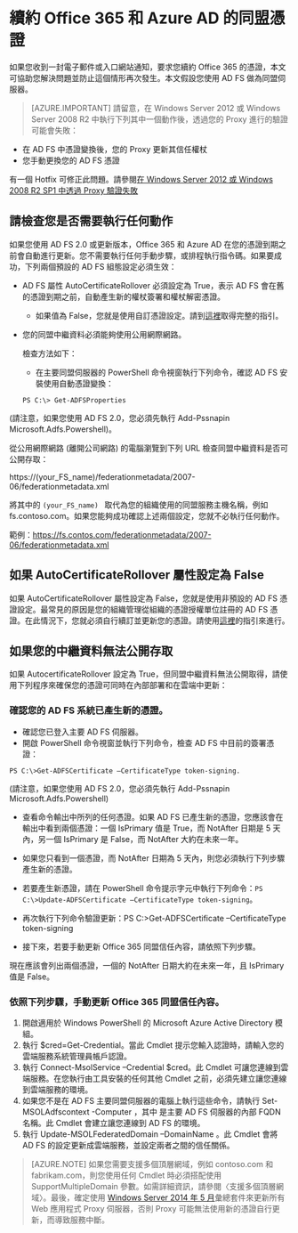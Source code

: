 <properties
	pageTitle="Office 365 和 Azure AD 使用者的憑證續約指引。 | Microsoft Azure"
	description="本文說明 Office 365 使用者如何解決收到電子郵件通知續約憑證的問題。"
	services="active-directory"
	documentationCenter=""
	authors="billmath"
	manager="stevenpo"
	editor="curtand"/>

<tags
	ms.service="active-directory"
	ms.workload="identity"
	ms.tgt_pltfrm="na"
	ms.devlang="na"
	ms.topic="article"
	ms.date="01/21/2016"
	ms.author="billmath"/>


# 續約 Office 365 和 Azure AD 的同盟憑證

如果您收到一封電子郵件或入口網站通知，要求您續約 Office 365 的憑證，本文可協助您解決問題並防止這個情形再次發生。本文假設您使用 AD FS 做為同盟伺服器。

>[AZURE.IMPORTANT] 請留意，在 Windows Server 2012 或 Windows Server 2008 R2 中執行下列其中一個動作後，透過您的 Proxy 進行的驗證可能會失敗：
>
- 在 AD FS 中憑證變換後，您的 Proxy 更新其信任權杖
- 您手動更換您的 AD FS 憑證
>
有一個 Hotfix 可修正此問題。請參閱[在 Windows Server 2012 或 Windows 2008 R2 SP1 中透過 Proxy 驗證失敗](http://support.microsoft.com/kb/3094446)

## 請檢查您是否需要執行任何動作

如果您使用 AD FS 2.0 或更新版本，Office 365 和 Azure AD 在您的憑證到期之前會自動進行更新。您不需要執行任何手動步驟，或排程執行指令碼。如果要成功，下列兩個預設的 AD FS 組態設定必須生效：

- AD FS 屬性 AutoCertificateRollover 必須設定為 True，表示 AD FS 會在舊的憑證到期之前，自動產生新的權杖簽署和權杖解密憑證。
	- 如果值為 False，您就是使用自訂憑證設定。請到[這裡](https://msdn.microsoft.com/library/azure/JJ933264.aspx#BKMK_NotADFSCert)取得完整的指引。
- 您的同盟中繼資料必須能夠使用公用網際網路。

	檢查方法如下：

	- 在主要同盟伺服器的 PowerShell 命令視窗執行下列命令，確認 AD FS 安裝使用自動憑證變換：

	`PS C:\> Get-ADFSProperties`

(請注意，如果您使用 AD FS 2.0，您必須先執行 Add-Pssnapin Microsoft.Adfs.Powershell)。

從公用網際網路 (離開公司網路) 的電腦瀏覽到下列 URL 檢查同盟中繼資料是否可公開存取：


https://(your_FS_name)/federationmetadata/2007-06/federationmetadata.xml

將其中的 `(your_FS_name) ` 取代為您的組織使用的同盟服務主機名稱，例如 fs.contoso.com。如果您能夠成功確認上述兩個設定，您就不必執行任何動作。

範例：https://fs.contos.com/federationmetadata/2007-06/federationmetadata.xml

## 如果 AutoCertificateRollover 屬性設定為 False

如果 AutoCertificateRollover 屬性設定為 False，您就是使用非預設的 AD FS 憑證設定。最常見的原因是您的組織管理從組織的憑證授權單位註冊的 AD FS 憑證。在此情況下，您就必須自行續訂並更新您的憑證。請使用[這裡](https://msdn.microsoft.com/library/azure/JJ933264.aspx#BKMK_NotADFSCert)的指引來進行。

## 如果您的中繼資料無法公開存取
如果 AutocertificateRollover 設定為 True，但同盟中繼資料無法公開取得，請使用下列程序來確保您的憑證可同時在內部部署和在雲端中更新：

### 確認您的 AD FS 系統已產生新的憑證。

- 確認您已登入主要 AD FS 伺服器。
- 開啟 PowerShell 命令視窗並執行下列命令，檢查 AD FS 中目前的簽署憑證：

`PS C:\>Get-ADFSCertificate –CertificateType token-signing.`

(請注意，如果您使用 AD FS 2.0，您必須先執行 Add-Pssnapin Microsoft.Adfs.Powershell)


- 查看命令輸出中所列的任何憑證。如果 AD FS 已產生新的憑證，您應該會在輸出中看到兩個憑證：一個 IsPrimary 值是 True，而 NotAfter 日期是 5 天內，另一個 IsPrimary 是 False，而 NotAfter 大約在未來一年。

- 如果您只看到一個憑證，而 NotAfter 日期為 5 天內，則您必須執行下列步驟產生新的憑證。

- 若要產生新憑證，請在 PowerShell 命令提示字元中執行下列命令：`PS C:\>Update-ADFSCertificate –CertificateType token-signing`。

- 再次執行下列命令驗證更新：PS C:\>Get-ADFSCertificate –CertificateType token-signing
- 接下來，若要手動更新 Office 365 同盟信任內容，請依照下列步驟。

現在應該會列出兩個憑證，一個的 NotAfter 日期大約在未來一年，且 IsPrimary 值是 False。


### 依照下列步驟，手動更新 Office 365 同盟信任內容。

1.	開啟適用於 Windows PowerShell 的 Microsoft Azure Active Directory 模組。
2.	執行 $cred=Get-Credential。當此 Cmdlet 提示您輸入認證時，請輸入您的雲端服務系統管理員帳戶認證。
3.	執行 Connect-MsolService –Credential $cred。此 Cmdlet 可讓您連線到雲端服務。在您執行由工具安裝的任何其他 Cmdlet 之前，必須先建立讓您連線到雲端服務的環境。
4.	如果您不是在 AD FS 主要同盟伺服器的電腦上執行這些命令，請執行 Set-MSOLAdfscontext -Computer <AD FS primary server>，其中 <AD FS primary server> 是主要 AD FS 伺服器的內部 FQDN 名稱。此 Cmdlet 會建立讓您連線到 AD FS 的環境。
5.	執行 Update-MSOLFederatedDomain –DomainName <domain>。此 Cmdlet 會將 AD FS 的設定更新成雲端服務，並設定兩者之間的信任關係。

>[AZURE.NOTE] 如果您需要支援多個頂層網域，例如 contoso.com 和 fabrikam.com，則您使用任何 Cmdlet 時必須搭配使用 SupportMultipleDomain 參數。如需詳細資訊，請參閱〈支援多個頂層網域〉。最後，確定使用 [Windows Server 2014 年 5 月](http://support.microsoft.com/kb/2955164)彙總套件來更新所有 Web 應用程式 Proxy 伺服器，否則 Proxy 可能無法使用新的憑證自行更新，而導致服務中斷。

<!---HONumber=AcomDC_0128_2016-->